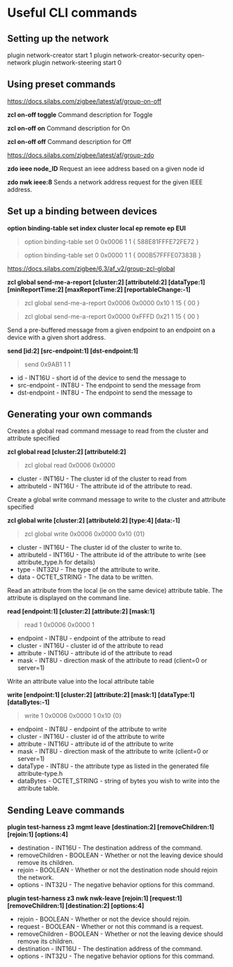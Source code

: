 # Useful CLI commands

## Setting up the network

plugin network-creator start 1
plugin network-creator-security open-network
plugin network-steering start 0

## Using preset commands

<https://docs.silabs.com/zigbee/latest/af/group-on-off>

**zcl on-off toggle** Command description for Toggle

**zcl on-off on** Command description for On

**zcl on-off off** Command description for Off

<https://docs.silabs.com/zigbee/latest/af/group-zdo>

**zdo ieee node_ID** Request an ieee address based on a given node id

**zdo nwk ieee:8** Sends a network address request for the given IEEE address.

## Set up a binding between devices

**option binding-table set index cluster local ep remote ep EUI**

> option binding-table set 0 0x0006 1 1 { 588E81FFFE72FE72 }

> option binding-table set 0 0x0000 1 1 { 000B57FFFE07383B }

<https://docs.silabs.com/zigbee/6.3/af_v2/group-zcl-global>

**zcl global send-me-a-report [cluster:2] [attributeId:2] [dataType:1] [minReportTime:2] [maxReportTime:2] [reportableChange:-1]**

> zcl global send-me-a-report 0x0006 0x0000 0x10 1 15 { 00 }

> zcl global send-me-a-report 0x0000 0xFFFD 0x21 1 15 { 00 }

Send a pre-buffered message from a given endpoint to an endpoint on a device with a given short address.

**send [id:2] [src-endpoint:1] [dst-endpoint:1]**

> send 0x9AB1 1 1

- id - INT16U - short id of the device to send the message to
- src-endpoint - INT8U - The endpoint to send the message from
- dst-endpoint - INT8U - The endpoint to send the message to

## Generating your own commands

Creates a global read command message to read from the cluster and attribute specified

**zcl global read [cluster:2] [attributeId:2]**

> zcl global read 0x0006 0x0000

- cluster - INT16U - The cluster id of the cluster to read from
- attributeId - INT16U - The attribute id of the attribute to read.

Create a global write command message to write to the cluster and attribute specified

**zcl global write [cluster:2] [attributeId:2] [type:4] [data:-1]**

> zcl global write 0x0006 0x0000 0x10 {01}

- cluster - INT16U - The cluster id of the cluster to write to.
- attributeId - INT16U - The attribute id of the attribute to write (see attribute_type.h for details)
- type - INT32U - The type of the attribute to write.
- data - OCTET_STRING - The data to be written.

Read an attribute from the local (ie on the same device) attribute table. The attribute is displayed on the command line.

**read [endpoint:1] [cluster:2] [attribute:2] [mask:1]**

> read 1 0x0006 0x0000 1

- endpoint - INT8U - endpoint of the attribute to read
- cluster - INT16U - cluster id of the attribute to read
- attribute - INT16U - attribute id of the attribute to read
- mask - INT8U - direction mask of the attribute to read (client=0 or server=1)

Write an attribute value into the local attribute table

**write [endpoint:1] [cluster:2] [attribute:2] [mask:1] [dataType:1] [dataBytes:-1]**

> write 1 0x0006 0x0000 1 0x10 {0}

- endpoint - INT8U - endpoint of the attribute to write
- cluster - INT16U - cluster id of the attribute to write
- attribute - INT16U - attribute id of the attribute to write
- mask - INT8U - direction mask of the attribute to write (client=0 or server=1)
- dataType - INT8U - the attribute type as listed in the generated file attribute-type.h
- dataBytes - OCTET_STRING - string of bytes you wish to write into the attribute table.

## Sending Leave commands

**plugin test-harness z3 mgmt leave [destination:2] [removeChildren:1] [rejoin:1] [options:4]**

- destination - INT16U - The destination address of the command.
- removeChildren - BOOLEAN - Whether or not the leaving device should remove its children.
- rejoin - BOOLEAN - Whether or not the destination node should rejoin the network.
- options - INT32U - The negative behavior options for this command.

**plugin test-harness z3 nwk nwk-leave [rejoin:1] [request:1] [removeChildren:1] [destination:2] [options:4]**

- rejoin - BOOLEAN - Whether or not the device should rejoin.
- request - BOOLEAN - Whether or not this command is a request.
- removeChildren - BOOLEAN - Whether or not the leaving device should remove its children.
- destination - INT16U - The destination address of the command.
- options - INT32U - The negative behavior options for this command.
